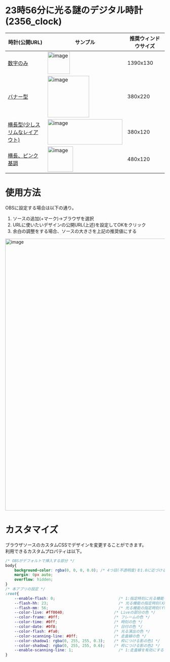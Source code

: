 # 23時56分に光る謎のデジタル時計(2356_clock)
|時計(公開URL)|サンプル|推奨ウィンドウサイズ|
|-|-|-|
|[数字のみ](https://dj-kata.github.io/obs_misc/2356_clock/index.html)|<img height="70" alt="image" src="https://github.com/user-attachments/assets/fc996677-5671-410f-8f05-661fd3dfa629" />|1390x130|
|[バナー型](https://dj-kata.github.io/obs_misc/2356_clock/cyber_banner_clock.html)|<img height="131" alt="image" src="https://github.com/user-attachments/assets/54153964-113a-4cdf-adf3-beda7d14713e" />|380x220|
|[横長型(少しスリムなレイアウト)](https://dj-kata.github.io/obs_misc/2356_clock/cyber_slim.html)|<img width="236" height="80" alt="image" src="https://github.com/user-attachments/assets/1b4d9adc-205b-41c3-ab59-262256aec81a" />|380x120|
|[横長、ピンク基調](https://dj-kata.github.io/obs_misc/2356_clock/pink.html)|<img height="80" alt="image" src="https://github.com/user-attachments/assets/f377d5c4-3038-4a3a-a095-125edde8914f" />|480x120|

# 使用方法
OBSに設定する場合は以下の通り。
1. ソースの追加(+マーク)→ブラウザを選択
2. URLに使いたいデザインの公開URL(上述)を設定してOKをクリック
3. 余白の調整をする場合、ソースの大きさを上記の推奨値にする
<img width="730" height="859" alt="image" src="https://github.com/user-attachments/assets/b1f8a4b4-e794-4b62-b7b7-20ceb2c393b8" />

# カスタマイズ
ブラウザソースのカスタムCSSでデザインを変更することができます。  
利用できるカスタムプロパティは以下。
```css
/* OBSがデフォルトで挿入する部分 */
body{
    background-color: rgba(0, 0, 0, 0.0); /* 4つ目(不透明度)を1.0に近づけると背景色が濃くなります */
    margin: 0px auto;
    overflow: hidden;
}
/* 本アプリの設定 */
:root{
    --enable-flash: 0;                            /* 1:指定時刻に光る機能を有効にする */
    --flash-hh: 23;                               /* 光る機能の指定時刻(XX)) */
    --flash-mm: 56;                               /* 光る機能の指定時刻(YY)) */
    --color-live: #ff0040;                      /* Liveの部分の色 */
    --color-frame: #0ff;                        /* フレームの色 */
    --color-time: #0ff;                         /* 時刻の色 */
    --color-date: #0f8;                         /* 日付の色 */
    --color-flash: #fa0;                        /* 光る演出の色 */
    --color-scanning-line: #0ff;                /* 走査線の色 */
    --color-shadow1: rgba(0, 255, 255, 0.3);    /* 枠につける影の色1 */
    --color-shadow2: rgba(0, 255, 255, 0.6);    /* 枠につける影の色2 */
    --enable-scanning-line: 1;                    /* 1:走査線を有効にする */
}
```
